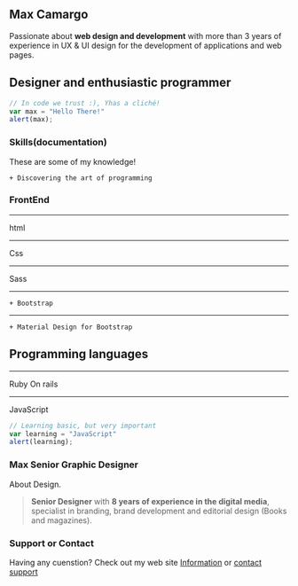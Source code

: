 Max Camargo
-------------
Passionate about **web design and development** with more than 3 years of experience in UX & UI design for the development of applications and web pages. 

## Designer and enthusiastic programmer

```javascript
// In code we trust :), Yhas a cliché!
var max = "Hello There!"
alert(max);
```

### Skills(documentation)
These are some of my knowledge!

```
+ Discovering the art of programming
```

### FrontEnd
---

html

---

Css

***

Sass

---

```
+ Bootstrap
```

***
```
+ Material Design for Bootstrap
```

## Programming languages
---

Ruby On rails

---

JavaScript
```javascript
// Learning basic, but very important
var learning = "JavaScript"
alert(learning);
```



### Max Senior Graphic Designer

About Design.
> **Senior Designer** with **8 years of experience in the digital media**, specialist in branding, brand development and editorial design (Books and magazines).
### Support or Contact

Having any cuenstion? Check out my web site [Information](https://www.behance.net/maxcamargo) or [contact support]()
